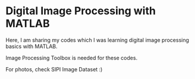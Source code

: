 # Digital Image Processing with MATLAB

Here, I am sharing my codes which I was learning digital image processing basics with MATLAB.

Image Processing Toolbox is needed for these codes.
 
For photos, check SIPI Image Dataset :)
